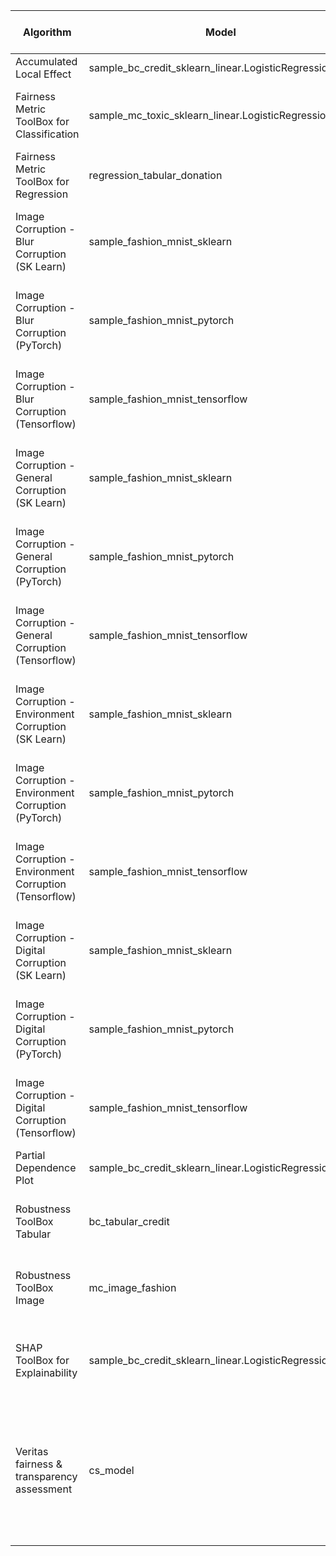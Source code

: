 | Algorithm                                              | Model                                                  | Test Dataset                       | Ground Truth Dataset                                | Ground Truth Column | Parameters                                                                                                                                                                                                                             |
| ------------------------------------------------------ | ------------------------------------------------------ | ---------------------------------- | --------------------------------------------------- | ------------------- | -------------------------------------------------------------------------------------------------------------------------------------------------------------------------------------------------------------------------------------- |
| Accumulated Local Effect                               | sample_bc_credit_sklearn_linear.LogisticRegression.sav | sample_bc_credit_data.sav          | sample_bc_credit_data.sav                           | default             |                                                                                                                                                                                                                                        |
| Fairness Metric ToolBox for Classification             | sample_mc_toxic_sklearn_linear.LogisticRegression.sav  | sample_bc_credit_data.sav          | sample_bc_credit_data.sav                           | default             | Sensitive Feature Names - 1: gender <br><br> Annotated Labels Path: sample_bc_credit_data.sav <br><br> Name of Column Containing Image File Names: NA                                                                                  |
| Fairness Metric ToolBox for Regression                 | regression_tabular_donation                            | sample_reg_pipeline_data.sav       | sample_reg_pipeline_ytest_data.sav                  | donation            | Sensitive Feature Names - 1: gender                                                                                                                                                                                                    |
| Image Corruption - Blur Corruption (SK Learn)          | sample_fashion_mnist_sklearn                           | raw_fashion_image_10               | pickle_pandas_fashion_mnist_annotated_labels_10.sav | label               | Name of Column Containing Image File Names: file_name <br><br> Name(s) of Corruption to Run: all <br><br> Gaussian Blur Sigma Value(s): 1.0                                                                                            |
| Image Corruption - Blur Corruption (PyTorch)           | sample_fashion_mnist_pytorch                           | raw_fashion_image_10               | pickle_pandas_fashion_mnist_annotated_labels_10.sav | label               | Name of Column Containing Image File Names: file_name <br><br> Name(s) of Corruption to Run: all <br><br> Gaussian Blur Sigma Value(s): 1.0                                                                                            |
| Image Corruption - Blur Corruption (Tensorflow)        | sample_fashion_mnist_tensorflow                        | raw_fashion_image_10               | pickle_pandas_fashion_mnist_annotated_labels_10.sav | label               | Name of Column Containing Image File Names: file_name <br><br> Name(s) of Corruption to Run: all <br><br> Gaussian Blur Sigma Value(s): 1.0                                                                                            |
| Image Corruption - General Corruption (SK Learn)       | sample_fashion_mnist_sklearn                           | raw_fashion_image_10               | pickle_pandas_fashion_mnist_annotated_labels_10.sav | label               | Name of Column Containing Image File Names: file_name <br><br> Name(s) of Corruption to Run: all <br><br> Gaussian Noise Sigma Value(s): 1.0                                                                                           |
| Image Corruption - General Corruption (PyTorch)        | sample_fashion_mnist_pytorch                           | raw_fashion_image_10               | pickle_pandas_fashion_mnist_annotated_labels_10.sav | label               | Name of Column Containing Image File Names: file_name <br><br> Name(s) of Corruption to Run: all <br><br> Gaussian Noise Sigma Value(s): 1.0                                                                                           |
| Image Corruption - General Corruption (Tensorflow)     | sample_fashion_mnist_tensorflow                        | raw_fashion_image_10               | pickle_pandas_fashion_mnist_annotated_labels_10.sav | label               | Name of Column Containing Image File Names: file_name <br><br> Name(s) of Corruption to Run: all <br><br> Gaussian Noise Sigma Value(s): 1.0                                                                                           |
| Image Corruption - Environment Corruption (SK Learn)   | sample_fashion_mnist_sklearn                           | raw_fashion_image_10               | pickle_pandas_fashion_mnist_annotated_labels_10.sav | label               | Name of Column Containing Image File Names: file_name <br><br> Name(s) of Corruption to Run: all <br><br> Snow Intensity Value(s): 1.0                                                                                                 |
| Image Corruption - Environment Corruption (PyTorch)    | sample_fashion_mnist_pytorch                           | raw_fashion_image_10               | pickle_pandas_fashion_mnist_annotated_labels_10.sav | label               | Name of Column Containing Image File Names: file_name <br><br> Name(s) of Corruption to Run: all <br><br> Snow Intensity Value(s): 1.0                                                                                                 |
| Image Corruption - Environment Corruption (Tensorflow) | sample_fashion_mnist_tensorflow                        | raw_fashion_image_10               | pickle_pandas_fashion_mnist_annotated_labels_10.sav | label               | Name of Column Containing Image File Names: file_name <br><br> Name(s) of Corruption to Run: all <br><br> Snow Intensity Value(s): 1.0                                                                                                 |
| Image Corruption - Digital Corruption (SK Learn)       | sample_fashion_mnist_sklearn                           | raw_fashion_image_10               | pickle_pandas_fashion_mnist_annotated_labels_10.sav | label               | Name of Column Containing Image File Names: file_name <br><br> Name(s) of Corruption to Run: all <br><br> Brightness Down Factor Value(s): 1.0                                                                                         |
| Image Corruption - Digital Corruption (PyTorch)        | sample_fashion_mnist_pytorch                           | raw_fashion_image_10               | pickle_pandas_fashion_mnist_annotated_labels_10.sav | label               | Name of Column Containing Image File Names: file_name <br><br> Name(s) of Corruption to Run: all <br><br> Brightness Down Factor Value(s): 1.0                                                                                         |
| Image Corruption - Digital Corruption (Tensorflow)     | sample_fashion_mnist_tensorflow                        | raw_fashion_image_10               | pickle_pandas_fashion_mnist_annotated_labels_10.sav | label               | Name of Column Containing Image File Names: file_name <br><br> Name(s) of Corruption to Run: all <br><br> Brightness Down Factor Value(s): 1.0                                                                                         |
| Partial Dependence Plot                                | sample_bc_credit_sklearn_linear.LogisticRegression.sav | sample_bc_credit_data.sav          | sample_bc_credit_data.sav                           | default             |                                                                                                                                                                                                                                        |
| Robustness ToolBox Tabular                             | bc_tabular_credit                                      | sample_bc_pipeline_credit_data.sav | sample_bc_pipeline_credit_ytest_data.sav            | default             | Annotated Ground Truth Path: sample_bc_pipeline_credit_data.sav <br><br> Name of Column Containing Image File Names: file_name                                                                                                         |
| Robustness ToolBox Image                               | mc_image_fashion                                       | raw_fashion_image_10               | pickle_pandas_fashion_mnist_annotated_labels_10.sav | label               | Annotated Ground Truth Path: pickle_pandas_fashion_mnist_annotated_labels_10.sav <br><br> Name of Column Containing Image File Names: file_name                                                                                        |
| SHAP ToolBox for Explainability                        | sample_bc_credit_sklearn_linear.LogisticRegression.sav | sample_bc_credit_data.sav          | sample_bc_credit_data.sav                           | default             | Path of the Background Data: sample_bc_credit_data.sav <br><br> Size of the Background: 25 <br><br> Size of the Test Dataset: 25                                                                                                       |
| Veritas fairness & transparency assessment             | cs_model                                               | cs_X_test.pkl                      | cs_y_test.pkl                                       | y_test              | Priviledged Group: ['SEX', '1'], ['MARRIAGE', '1'] <br><br> Model Type: CLASSIFICATION <br><br> Positive Label: 1 <br><br> Performance Metric: accuracy <br><br> Transparency Row: ['20', '40'] <br><br> Transparency Max Sample: 1000 |
|                                                        |                                                        |                                    |                                                     |                     |                                                                                                                                                                                                                                        |